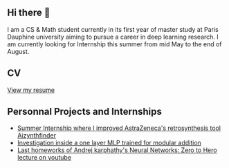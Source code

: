 ## Hi there 👋

I am a CS & Math student currently in its first year of master study at Paris Dauphine university aiming to pursue a career in deep learning research. I am currently looking for Internship this summer from mid May to the end of August. 

## CV
[View my resume](./Resume.pdf)

## Personnal Projects and Internships
- [Summer Internship where I improved AstraZeneca's retrosynthesis tool Aizynthfinder ](https://github.com/Victorlemaitre/SummerInternship2024)
- [Investigation inside a one layer MLP trained for modular addition](https://colab.research.google.com/drive/1p1a_bFpbCVr9rONKSV8FkRm1-l8hdtBh#scrollTo=37a56cb1f8b43601) 
- [Last homeworks of Andrej karphathy's Neural Networks: Zero to Hero lecture on youtube](https://colab.research.google.com/drive/1mtGHPLUk5HFjm8hMJUNwT4X-CsZTf2cL#scrollTo=AnUonJsPfCsk)




